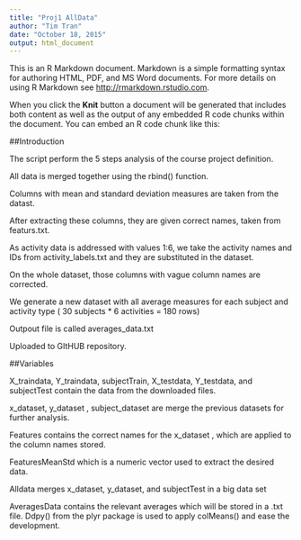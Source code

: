 ```yaml
---
title: "Proj1 AllData"
author: "Tim Tran"
date: "October 18, 2015"
output: html_document
---
```


This is an R Markdown document. Markdown is a simple formatting syntax for authoring HTML, PDF, and MS Word documents. For more details on using R Markdown see <http://rmarkdown.rstudio.com>.

When you click the **Knit** button a document will be generated that includes both content as well as the output of any embedded R code chunks within the document. You can embed an R code chunk like this:

##Introduction

The script perform the 5 steps analysis of the course project definition. 

All data is merged together using the rbind() function. 

Columns with mean and standard deviation measures are taken from the datast. 

After extracting these columns, they are given correct names, taken from featurs.txt.

As activity data is addressed with values 1:6, we take the activity names and IDs from activity_labels.txt and they are substituted in the dataset.

On the whole dataset, those columns with vague column names are corrected.

We generate a new dataset with all average measures for each subject and activity type ( 30 subjects * 6 activities = 180 rows)

Outpout file is called averages_data.txt

Uploaded to GItHUB repository.



##Variables

X_traindata, Y_traindata, subjectTrain, X_testdata, Y_testdata, and subjectTest contain the data from the downloaded files. 

x_dataset, y_dataset , subject_dataset  are merge the previous datasets for further analysis.  

Features contains the correct names for the x_dataset , which are applied to the column names stored.  

FeaturesMeanStd which is a numeric vector used to extract the desired data.   

Alldata merges x_dataset, y_dataset, and subjectTest in a big data set  

AveragesData  contains the relevant averages which will be stored in a .txt file.  Ddpy() from the plyr package is used to apply colMeans() and ease the development.  





